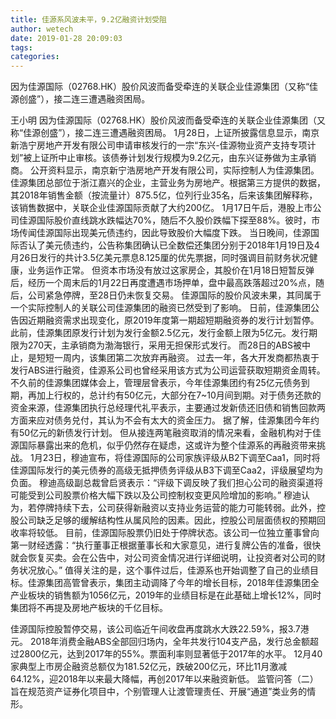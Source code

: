 ```yaml
---
title: 佳源系风波未平，9.2亿融资计划受阻
author: wetech
date: 2019-01-28 20:09:03
tags: 
categories: 
---
```

因为佳源国际（02768.HK）股价风波而备受牵连的关联企业佳源集团（又称“佳源创盛”），接二连三遭遇融资困局。
<!-- more -->
王小明
因为佳源国际（02768.HK）股价风波而备受牵连的关联企业佳源集团（又称“佳源创盛”），接二连三遭遇融资困局。
1月28日，上证所披露信息显示，南京新浩宁房地产开发有限公司申请审核发行的一宗“东兴-佳源物业资产支持专项计划”被上证所中止审核。该债券计划发行规模为9.2亿元，由东兴证券做为主承销商。
公开资料显示，南京新宁浩房地产开发有限公司，实际控制人为佳源集团。佳源集团总部位于浙江嘉兴的企业，主营业务为房地产。根据第三方提供的数据，其2018年销售金额（按流量计）875.5亿，位列行业35名，后来该集团解释称，该销售数据中，关联企业佳源国际贡献了大约200亿。
1月17日午后，港股上市公司佳源国际股价直线跳水跌幅达70%，随后不久股价跌幅下探至88%。彼时，市场传闻佳源国际出现美元债违约，因此导致股价大幅度下跌。
当日晚间，佳源国际否认了美元债违约，公告称集团确认已全数偿还集团分别于2018年1月19日及4月26日发行的共计3.5亿美元票息8.125厘的优先票据，同时强调目前财务状况健康，业务运作正常。
但资本市场没有放过这家房企，其股价在1月18日短暂反弹后，经历一个周末后的1月22日再度遭遇市场押单，盘中最高跌落超过20%点，随后，公司紧急停牌，至28日仍未恢复交易。
佳源国际的股价风波未果，其同属于一个实际控制人的关联公司佳源集团的融资已然受到了影响。
日前，佳源集团公告因近期融资需求出现变化，原2019年度第一期超短期融资券的发行计划暂停。此前，佳源集团原发行计划为发行金额2.5亿元，发行金额上限为5亿元。发行期限为270天，主承销商为渤海银行，采用无担保形式发行。
而28日的ABS被中止，是短短一周内，该集团第二次放弃再融资。
过去一年，各大开发商都热衷于发行ABS进行融资，佳源系公司也曾经采用该方式为公司运营获取短期资金周转。
不久前的佳源集团媒体会上，管理层曾表示，今年佳源集团约有25亿元债务到期，再加上行权的，总计约有50亿元，大部分在7~10月间到期。对于债务还款的资金来源，佳源集团执行总经理代礼平表示，主要通过发新债还旧债和销售回款两方面来应对债务兑付，其认为不会有太大的资金压力。
据了解，佳源集团今年约有50亿元的新债发行计划。
但从接连两笔融资取消的情况来看，金融机构对于佳源国际暴露出来的危机，似乎仍然存在疑虑，这或许为整个佳源系的再融资带来挑战。
1月23日，穆迪宣布，将佳源国际的公司家族评级从B2下调至Caa1，同时将佳源国际发行的美元债券的高级无抵押债务评级从B3下调至Caa2，评级展望均为负面。
穆迪高级副总裁曾启贤表示：“评级下调反映了我们担心公司的融资渠道将可能受到公司股票价格大幅下跌以及公司控制权变更风险增加的影响。”
穆迪认为，若停牌持续下去，公司获得新融资以支持业务运营的能力可能转弱。此外，控股公司缺乏足够的缓解结构性从属风险的因素。因此，控股公司层面债权的预期回收率将较低。
目前，佳源国际股票仍旧处于停牌状态。该公司一位独立董事曾向第一财经透露：“执行董事正根据董事长和大家意见，进行复牌公告的准备，很快就会恢复买卖。会在公告中，对公司资金情况进行详细说明，让投资者对公司的财务状况放心。”
值得关注的是，这个事件过后，佳源系也开始调整了自己的业绩目标。佳源集团高管曾表示，集团主动调降了今年的增长目标，2018年佳源集团全产业板块的销售额为1056亿元，2019年的业绩目标是在此基础上增长12%，同时集团将不再提及房地产板块的千亿目标。
 
 
佳源国际控股暂停交易，该公司临近午间收盘再度跳水大跌22.59%，报3.7港元。
2018年消费金融ABS全部回归场内，全年共发行104支产品，发行总金额超过2800亿元，达到2017年的55%。票面利率则显著低于2017年的水平。
12月40家典型上市房企融资总额仅为181.52亿元，跌破200亿元，环比11月激减64.12%，迎2018年以来最大降幅，再创2017年以来融资新低。
监管问答（二）旨在规范资产证券化项目中，个别管理人让渡管理责任、开展“通道”类业务的情形。
